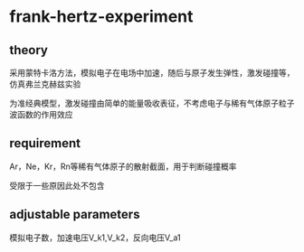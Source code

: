 # frank-hertz-experiment
## theory
采用蒙特卡洛方法，模拟电子在电场中加速，随后与原子发生弹性，激发碰撞等，仿真弗兰克赫兹实验

为准经典模型，激发碰撞由简单的能量吸收表征，不考虑电子与稀有气体原子粒子波函数的作用效应

## requirement
Ar，Ne，Kr，Rn等稀有气体原子的散射截面，用于判断碰撞概率

受限于一些原因此处不包含

## adjustable parameters
模拟电子数，加速电压V_k1,V_k2，反向电压V_a1
